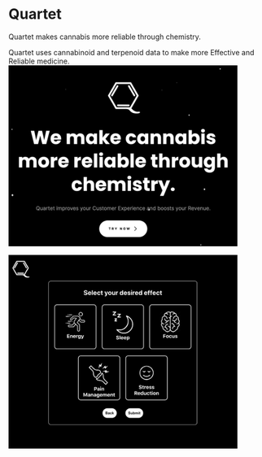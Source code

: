 # Quartet 
Quartet makes cannabis more reliable through chemistry.
<br>

Quartet uses cannabinoid and terpenoid data to make more Effective and Reliable medicine.
<img src="./images/landing.png" alt="" width="450px">
<br>

<img src="./images/selectEffect.png" alt="" width="450px">

